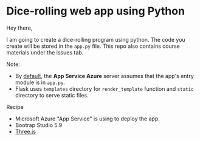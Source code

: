 # Dice-rolling web app using Python

Hey there, 

I am going to create a dice-rolling program using python. The code you create will be stored in the `app.py` file. This repo also contains course materials under the issues tab.

Note:
- By [default](https://docs.microsoft.com/en-us/azure/app-service/quickstart-python?tabs=bash&pivots=python-framework-flask), the **App Service Azure** server assumes that the app's entry module is in `app.py`.
- Flask uses `templates` directory for `render_template` function and `static` directory to serve static files.

Recipe
- Microsoft Azure "App Service" is using to deploy the app.
- Bootrap Studio 5.9
- [Three.js](https://threejs.org/)
